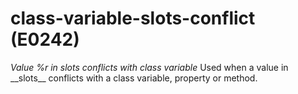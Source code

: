 # class-variable-slots-conflict (E0242)
*Value %r in slots conflicts with class variable* Used when a value in
\_\_slots\_\_ conflicts with a class variable, property or method.
